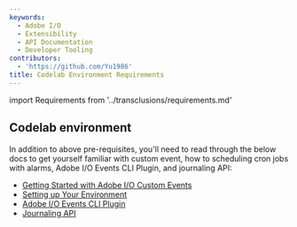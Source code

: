 ```yaml
---
keywords:
  - Adobe I/O
  - Extensibility
  - API Documentation
  - Developer Tooling
contributors:
  - 'https://github.com/Yu1986'
title: Codelab Environment Requirements
---
```


import Requirements from '../transclusions/requirements.md'

<Requirements/>

## Codelab environment

In addition to above pre-requisites, you'll need to read through the below docs to get yourself familiar with custom event, how to scheduling cron jobs with alarms, Adobe I/O Events CLI Plugin, and journaling API: 

* [Getting Started with Adobe I/O Custom Events](../event-driven/index.md)
* [Setting up Your Environment](../cron-jobs/index.md)
* [Adobe I/O Events CLI Plugin](https://github.com/adobe/aio-cli-plugin-events)
* [Journaling API](https://developer.adobe.com/events/docs/guides/api/journaling_api/)
